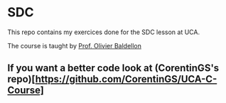 # SDC
This repo contains my exercices done for the SDC lesson at UCA.

The course is taught by [Prof. Olivier Baldellon](https://www.olivier.baldellon.eu/c)

## If you want a better code look at (CorentinGS's repo)[https://github.com/CorentinGS/UCA-C-Course]
